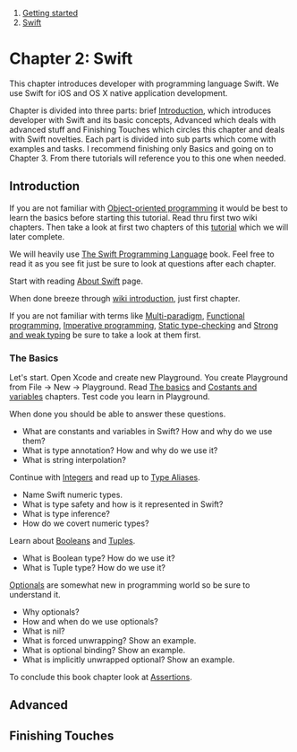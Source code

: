  
  
  1. [Getting started](https://github.com/Rep2/in2iOSPlayground/blob/master/Chapter%201:%20Getting%20started.md)
  2. [Swift](https://github.com/Rep2/in2iOSPlayground/blob/master/Chapter%202:%20Swift.md)
  

# Chapter 2: Swift

This chapter introduces developer with programming language Swift. We use Swift for iOS and OS X native application development.

Chapter is divided into three parts: brief [Introduction](https://github.com/Rep2/in2iOSPlayground/blob/master/Chapter%202:%20Swift.md#introduction), which introduces developer with Swift and its basic concepts, Advanced which deals with advanced stuff and Finishing Touches which circles this chapter and deals with Swift novelties. Each part is divided into sub parts which come with examples and tasks. I recommend finishing only Basics and going on to Chapter 3. From there tutorials will reference you to this one when needed.

## Introduction

If you are not familiar with [Object-oriented programming](https://en.wikipedia.org/wiki/Object-oriented_programming) it would be best to learn the basics before starting this tutorial. Read thru first two wiki chapters. Then take a look at first two chapters of this [tutorial](http://www.raywenderlich.com/81952/intro-object-oriented-design-swift-part-1) which we will later complete.

We will heavily use [The Swift Programming Language](https://developer.apple.com/library/ios/documentation/Swift/Conceptual/Swift_Programming_Language/index.html#//apple_ref/doc/uid/TP40014097-CH3-ID0) book. Feel free to read it as you see fit just be sure to look at questions after each chapter.

Start with reading [About Swift](https://developer.apple.com/library/ios/documentation/Swift/Conceptual/Swift_Programming_Language/index.html#//apple_ref/doc/uid/TP40014097-CH3-ID0) page.

When done breeze through [wiki introduction](https://en.wikipedia.org/wiki/Swift_(programming_language)), just first chapter. 

If you are not familiar with terms like [Multi-paradigm](https://en.wikipedia.org/wiki/Multi-paradigm_programming_language), [Functional programming](https://en.wikipedia.org/wiki/Functional_programming), [Imperative programming](https://en.wikipedia.org/wiki/Imperative_programming), [Static type-checking](https://en.wikipedia.org/wiki/Type_system#Static_type-checking) and [Strong and weak typing](https://en.wikipedia.org/wiki/Strong_and_weak_typing) be sure to take a look at them first.

### The Basics

Let's start. Open Xcode and create new Playground. You create Playground from File -> New -> Playground. Read [The basics](https://developer.apple.com/library/ios/documentation/Swift/Conceptual/Swift_Programming_Language/TheBasics.html#//apple_ref/doc/uid/TP40014097-CH5-ID310) and [Costants and variables](https://developer.apple.com/library/ios/documentation/Swift/Conceptual/Swift_Programming_Language/TheBasics.html#//apple_ref/doc/uid/TP40014097-CH5-ID310) chapters. Test code you learn in Playground.

When done you should be able to answer these questions.

  - What are constants and variables in Swift? How and why do we use them?
  - What is type annotation? How and why do we use it?
  - What is string interpolation?

Continue with [Integers](https://developer.apple.com/library/ios/documentation/Swift/Conceptual/Swift_Programming_Language/TheBasics.html#//apple_ref/doc/uid/TP40014097-CH5-ID317) and read up to [Type Aliases](https://developer.apple.com/library/ios/documentation/Swift/Conceptual/Swift_Programming_Language/TheBasics.html#//apple_ref/doc/uid/TP40014097-CH5-ID327).

  - Name Swift numeric types. 
  - What is type safety and how is it represented in Swift?
  - What is type inference?
  - How do we covert numeric types?

Learn about [Booleans](https://developer.apple.com/library/ios/documentation/Swift/Conceptual/Swift_Programming_Language/TheBasics.html#//apple_ref/doc/uid/TP40014097-CH5-ID328) and [Tuples](https://developer.apple.com/library/ios/documentation/Swift/Conceptual/Swift_Programming_Language/TheBasics.html#//apple_ref/doc/uid/TP40014097-CH5-ID329).

  - What is Boolean type? How do we use it?
  - What is Tuple type? How do we use it?

[Optionals](https://developer.apple.com/library/ios/documentation/Swift/Conceptual/Swift_Programming_Language/TheBasics.html#//apple_ref/doc/uid/TP40014097-CH5-ID330) are somewhat new in programming world so be sure to understand it. 

  - Why optionals?
  - How and when do we use optionals?
  - What is nil?
  - What is forced unwrapping? Show an example.
  - What is optional binding? Show an example.
  - What is implicitly unwrapped optional? Show an example.
  
To conclude this book chapter look at [Assertions](https://developer.apple.com/library/ios/documentation/Swift/Conceptual/Swift_Programming_Language/TheBasics.html#//apple_ref/doc/uid/TP40014097-CH5-ID335).

## Advanced


## Finishing Touches

